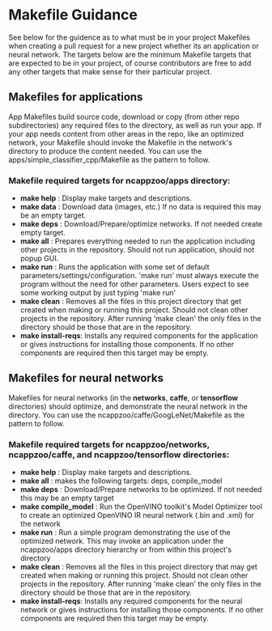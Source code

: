 # Makefile Guidance 
See below for the guidence as to what must be in your project Makefiles when creating a pull request for a new project whether its an application or neural network.  The targets below are the minimum Makefile targets that are expected to be in your project, of course contributors are free to add any other targets that make sense for their particular project.

## Makefiles for applications
App Makefiles build source code, download or copy (from other repo subdirectories) any required files to the directory, as well as run your app. If your app needs content from other areas in the repo, like an optimized network, your Makefile should invoke the Makefile in the network's directory to produce the content needed. You can use the apps/simple_classifier_cpp/Makefile as the pattern to follow.  

### Makefile **required targets** for ncappzoo/apps directory: 
  - **make help** : Display make targets and descriptions.
  - **make data** : Download data (images, etc.) If no data is required this may be an empty target.
  - **make deps** : Download/Prepare/optimize networks.  If not needed create empty target.
  - **make all** : Prepares everything needed to run the application including other projects in the repository. Should not run application, should not popup GUI.
  - **make run** : Runs the application with some set of default parameters/settings/configuration.  'make run' must always execute the program without the need for other parameters.  Users expect to see some working output by just typing 'make run'
  - **make clean** : Removes all the files in this project directory that get created when making or running this project.  Should not clean other projects in the repository.  After running 'make clean' the only files in the directory should be those that are in the repository.
  - **make install-reqs**: Installs any required components for the application or gives instructions for installing those components.  If no other components are required then this target may be empty.  
 
 ## Makefiles for neural networks
 Makefiles for neural networks (in the **networks**, **caffe**, or **tensorflow**  directories) should optimize, and demonstrate the neural network in the directory.  You can use the ncappzoo/caffe/GoogLeNet/Makefile as the pattern to follow.
 
 ### Makefile **required targets** for ncappzoo/networks, ncappzoo/caffe, and ncappzoo/tensorflow directories:
  - **make help** : Display make targets and descriptions.
  - **make all** : makes the following targets: deps, compile_model
  - **make deps** : Download/Prepare networks to be optimized.  If not needed this may be an empty target
  - **make compile_model** : Run the OpenVINO toolkit's Model Optimizer tool to create an optimized OpenVINO IR neural network (.bin and .xml) for the network
  - **make run** : Run a simple program demonstrating the use of the optimized network.  This may invoke an application under the ncappzoo/apps directory hierarchy or from within this project's directory
  - **make clean** : Removes all the files in this project directory that may get created when making or running this project.  Should not clean other projects in the repository. After running 'make clean' the only files in the directory should be those that are in the repository.
- **make install-reqs**: Installs any required components for the neural network or gives instructions for installing those components.  If no other components are required then this target may be empty.

